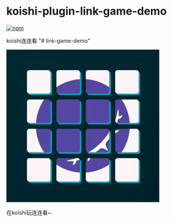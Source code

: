 # koishi-plugin-link-game-demo

[![npm](https://img.shields.io/npm/v/koishi-plugin-link-game-demo?style=flat-square)](https://www.npmjs.com/package/koishi-plugin-fei-linkgame)

koishi连连看
"# link-game-demo" 

![logo](./logo.jpg)

在koishi玩连连看~
